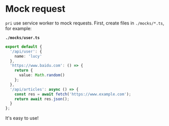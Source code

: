 # Mock request

`pri` use service worker to mock requests. First, create files in `./mocks/*.ts`, for example:

**`./mocks/user.ts`**

```typescript
export default {
  '/api/user': {
    name: 'lucy'
  },
  'https://www.baidu.com': () => {
    return {
      value: Math.random()
    };
  },
  '/api/articles': async () => {
    const res = await fetch('https://www.example.com');
    return await res.json();
  }
};
```

It's easy to use!

